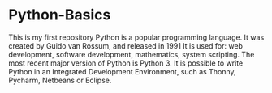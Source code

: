 # Python-Basics

This is my first repository
Python is a popular programming language. 
It was created by Guido van Rossum, and released in 1991
It is used for: web development, software development, mathematics, system scripting.
The most recent major version of Python is Python 3.
It is possible to write Python in an Integrated Development Environment, such as Thonny, Pycharm, Netbeans or Eclipse.

